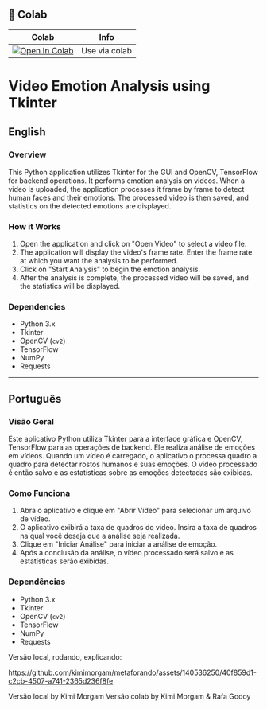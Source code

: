 ## 🦒 Colab

| Colab | Info
| --- | --- |
[![Open In Colab](https://colab.research.google.com/assets/colab-badge.svg)](https://colab.research.google.com/drive/1hAzbh6UAXKs_gi-YVVu05xBaGBByoZZt?usp=sharing](https://colab.research.google.com/drive/1hAzbh6UAXKs_gi-YVVu05xBaGBByoZZt?usp=sharing)) | Use via colab

# Video Emotion Analysis using Tkinter

## English

### Overview
This Python application utilizes Tkinter for the GUI and OpenCV, TensorFlow for backend operations. It performs emotion analysis on videos. When a video is uploaded, the application processes it frame by frame to detect human faces and their emotions. The processed video is then saved, and statistics on the detected emotions are displayed.

### How it Works
1. Open the application and click on "Open Video" to select a video file.
2. The application will display the video's frame rate. Enter the frame rate at which you want the analysis to be performed.
3. Click on "Start Analysis" to begin the emotion analysis.
4. After the analysis is complete, the processed video will be saved, and the statistics will be displayed.

### Dependencies
- Python 3.x
- Tkinter
- OpenCV (`cv2`)
- TensorFlow
- NumPy
- Requests

---

## Português

### Visão Geral
Este aplicativo Python utiliza Tkinter para a interface gráfica e OpenCV, TensorFlow para as operações de backend. Ele realiza análise de emoções em vídeos. Quando um vídeo é carregado, o aplicativo o processa quadro a quadro para detectar rostos humanos e suas emoções. O vídeo processado é então salvo e as estatísticas sobre as emoções detectadas são exibidas.

### Como Funciona
1. Abra o aplicativo e clique em "Abrir Vídeo" para selecionar um arquivo de vídeo.
2. O aplicativo exibirá a taxa de quadros do vídeo. Insira a taxa de quadros na qual você deseja que a análise seja realizada.
3. Clique em "Iniciar Análise" para iniciar a análise de emoção.
4. Após a conclusão da análise, o vídeo processado será salvo e as estatísticas serão exibidas.

### Dependências
- Python 3.x
- Tkinter
- OpenCV (`cv2`)
- TensorFlow
- NumPy
- Requests

Versão local, rodando, explicando:

https://github.com/kimimorgam/metaforando/assets/140536250/40f859d1-c2cb-4507-a741-2365d236f8fe

Versão local by Kimi Morgam
Versão colab by Kimi Morgam & Rafa Godoy
